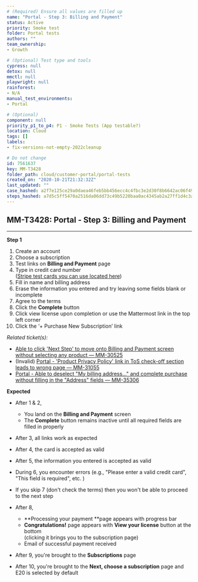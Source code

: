 ```yaml
---
# (Required) Ensure all values are filled up
name: "Portal - Step 3: Billing and Payment"
status: Active
priority: Smoke test
folder: Portal tests
authors: ""
team_ownership: 
- Growth

# (Optional) Test type and tools
cypress: null
detox: null
mmctl: null
playwright: null
rainforest: 
- N/A
manual_test_environments: 
- Portal

# (Optional)
component: null
priority_p1_to_p4: P1 - Smoke Tests (App testable?)
location: Cloud
tags: []
labels: 
- fix-versions-not-empty-2022cleanup

# Do not change
id: 7561637
key: MM-T3428
folder_path: cloud/customer-portal/portal-tests
created_on: "2020-10-21T21:32:32Z"
last_updated: ""
case_hashed: a2f7e125ce29a0daea46feb5bb456ecc4c4fbc3e2d30f8b6642ac06f496e1237c67a7973abd3280d527b1a2906011a4d
steps_hashed: a7d5c5ff5470a2516da06dd73c49b5220baa0ac4345ab2a27ff1d4c3a9ed0fa31b9f4b6bf4c789a20daeb9d80a6fa4ce
---
```


## MM-T3428: Portal - Step 3: Billing and Payment

---

**Step 1**

1. Create an account
2. Choose a subscription
3. Test links on **Billing and Payment** page
4. Type in credit card number
   \
   ([Stripe test cards you can use located here](https://stripe.com/docs/testing#cards))
5. Fill in name and billing address
6. Erase the information you entered and try leaving some fields blank or incomplete
7. Agree to the terms
8. Click the **Complete** button
9. Click view license upon completion or use the Mattermost link in the top left corner
10. Click the ‘+ Purchase New Subscription’ link

_Related ticket(s):_

- [Able to click 'Next Step' to move onto Billing and Payment screen without selecting any product — MM-30525](https://mattermost.atlassian.net/browse/MM-30525)
- (Invalid) [Portal - 'Product Privacy Policy' link in ToS check-off section leads to wrong page — MM-31055](https://mattermost.atlassian.net/browse/MM-31055)
- [Portal - Able to deselect "My billing address…" and complete purchase without filling in the "Address" fields — MM-35306](https://mattermost.atlassian.net/browse/MM-35306)

**Expected**

- After 1 & 2,

  - You land on the **Billing and Payment** screen
  - The **Complete** button remains inactive until all required fields are filled in properly

- After 3, all links work as expected

- After 4, the card is accepted as valid

- After 5, the information you entered is accepted as valid

- During 6, you encounter errors (e.g., "Please enter a valid credit card", "This field is required", etc. )

- If you skip 7 (don't check the terms) then you won't be able to proceed to the next step

- After 8,

  - \*\*Processing your payment \*\*page appears with progress bar
  - **Congratulations!** page appears with **View your license** button at the bottom
    \
    (clicking it brings you to the subscription page)
  - Email of successful payment received

- After 9, you're brought to the **Subscriptions** page

- After 10, you're brought to the **Next, choose a subscription** page and E20 is selected by default
